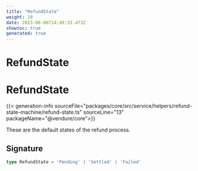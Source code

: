 ```yaml
---
title: "RefundState"
weight: 10
date: 2023-06-06T14:49:33.473Z
showtoc: true
generated: true
---
```

<!-- This file was generated from the Vendure source. Do not modify. Instead, re-run the "docs:build" script -->

# RefundState
<div class="symbol">


# RefundState

{{< generation-info sourceFile="packages/core/src/service/helpers/refund-state-machine/refund-state.ts" sourceLine="13" packageName="@vendure/core">}}

These are the default states of the refund process.

## Signature

```TypeScript
type RefundState = 'Pending' | 'Settled' | 'Failed'
```
</div>
